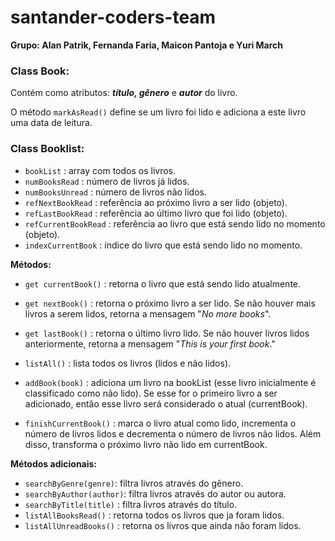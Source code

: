 # santander-coders-team

**Grupo: Alan Patrik, Fernanda Faria, Maicon Pantoja e Yuri March**



### Class Book:


Contém como atributos: *<b>título, gênero</b>* e *<b>autor</b>* do livro.

O método `markAsRead()` define se um livro foi lido e adiciona a este livro uma data de leitura.


### Class Booklist:

* `bookList` : array com todos os livros.
* `numBooksRead` : número de livros já lidos.
* `numBooksUnread` : número de livros não lidos.
* `refNextBookRead` : referência ao próximo livro a ser lido (objeto).
* `refLastBookRead` : referência ao último livro que foi lido (objeto).
* `refCurrentBookRead` : referência ao livro que está sendo lido no momento (objeto).
* `indexCurrentBook` : índice do livro que está sendo lido no momento.

**Métodos:**

* `get currentBook()` : retorna o livro que está sendo lido atualmente.
* `get nextBook()` : retorna o próximo livro a ser lido. Se não houver mais livros a serem lidos, retorna a mensagem "*No more books*".
* `get lastBook()` : retorna o último livro lido. Se não houver livros lidos anteriormente, retorna a mensagem "*This is your first book*."
* `listAll()` : lista todos os livros (lidos e não lidos).



* `addBook(book)` : adiciona um livro na bookList (esse livro inicialmente é classificado como não lido). Se esse for o primeiro livro a ser adicionado, então esse livro será considerado o atual (currentBook).


* `finishCurrentBook()` : marca o livro atual como lido, incrementa o número de livros lidos e decrementa o número de livros não lidos. Além disso, transforma o próximo livro não lido em currentBook.





**Métodos adicionais:**
* `searchByGenre(genre)`: filtra livros através do gênero.
* `searchByAuthor(author)`: filtra livros através do autor ou autora.
* `searchByTitle(title)` : filtra livros através do título.
* `listAllBooksRead()` : retorna todos os livros que ja foram lidos.
* `listAllUnreadBooks()` : retorna os livros que ainda não foram lidos.

